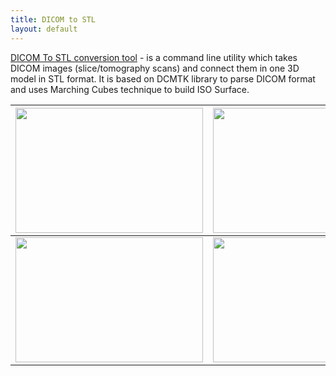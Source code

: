 ```yaml
---
title: DICOM to STL
layout: default
---
```

[DICOM To STL conversion tool](https://github.com/Kolkir/dicomtostl)  - is a command line utility which takes DICOM images (slice/tomography scans) and connect them in one 3D model in STL format. It is based on DCMTK library to parse DICOM format and uses Marching Cubes technique to build ISO Surface.  

|<img src="{{site.url}}/images/dicom/scan1.png" width="300" height="200"/>|<img src="{{site.url}}/images/dicom/scan2.png" width="300" height="200"/>|
--|--
|<img src="{{site.url}}/images/dicom/scan3.png" width="300" height="200"/>|<img src="{{site.url}}/images/dicom/model3d.png" width="300" height="200"/>|

 
